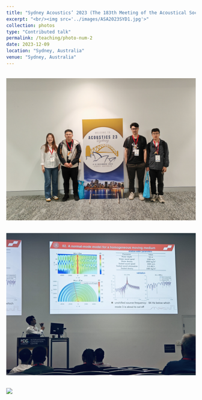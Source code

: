```yaml
---
title: "Sydney Acoustics’ 2023 (The 183th Meeting of the Acoustical Society of America)"
excerpt: "<br/><img src='../images/ASA2023SYD1.jpg'>"
collection: photos
type: "Contributed talk"
permalink: /teaching/photo-num-2
date: 2023-12-09
location: "Sydney, Australia"
venue: "Sydney, Australia"
---
```


<br/><img src='../images/ASA2023SYD1.jpg'>

<br/><img src='../images/ASA2023SYD2.jpg'>

<br/><img src='../images/ASA2023SYD3.jpg'>
